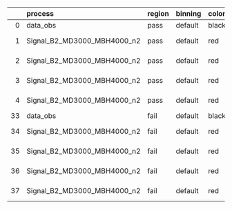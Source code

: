 |    | process                     | region   | binning   | color   | process_type   |   scale | variation   | source_filename                                                      | source_histname    | alias                       | title     |   combine_idx |     lnN |   shapes | syst_type   | direction   | variation_alias   |
|---:|:----------------------------|:---------|:----------|:--------|:---------------|--------:|:------------|:---------------------------------------------------------------------|:-------------------|:----------------------------|:----------|--------------:|--------:|---------:|:------------|:------------|:------------------|
|  0 | data_obs                    | pass     | default   | black   | DATA           |       1 | nominal     | ./histograms_for_2DAlphabet_v18//BH_Data.root                        | hpass              | Data                        | Data      |           nan | nan     |      nan | nan         | nan         | nan               |
|  1 | Signal_B2_MD3000_MBH4000_n2 | pass     | default   | red     | SIGNAL         |       1 | lumi        | ./histograms_for_2DAlphabet_v18//BH_Signal_B2_MD3000_MBH4000_n2.root | hpass              | Signal_B2_MD3000_MBH4000_n2 | BH signal |           nan |   1.016 |      nan | lnN         | nan         | nan               |
|  2 | Signal_B2_MD3000_MBH4000_n2 | pass     | default   | red     | SIGNAL         |       1 | SVM         | ./histograms_for_2DAlphabet_v18//BH_Signal_B2_MD3000_MBH4000_n2.root | hpass_SVMsyst_up   | Signal_B2_MD3000_MBH4000_n2 | BH signal |           nan | nan     |        1 | shapes      | Up          | SVMsyst           |
|  3 | Signal_B2_MD3000_MBH4000_n2 | pass     | default   | red     | SIGNAL         |       1 | SVM         | ./histograms_for_2DAlphabet_v18//BH_Signal_B2_MD3000_MBH4000_n2.root | hpass_SVMsyst_down | Signal_B2_MD3000_MBH4000_n2 | BH signal |           nan | nan     |        1 | shapes      | Down        | SVMsyst           |
|  4 | Signal_B2_MD3000_MBH4000_n2 | pass     | default   | red     | SIGNAL         |       1 | nominal     | ./histograms_for_2DAlphabet_v18//BH_Signal_B2_MD3000_MBH4000_n2.root | hpass              | Signal_B2_MD3000_MBH4000_n2 | BH signal |           nan | nan     |      nan | nan         | nan         | nan               |
| 33 | data_obs                    | fail     | default   | black   | DATA           |       1 | nominal     | ./histograms_for_2DAlphabet_v18//BH_Data.root                        | hfail              | Data                        | Data      |           nan | nan     |      nan | nan         | nan         | nan               |
| 34 | Signal_B2_MD3000_MBH4000_n2 | fail     | default   | red     | SIGNAL         |       1 | lumi        | ./histograms_for_2DAlphabet_v18//BH_Signal_B2_MD3000_MBH4000_n2.root | hfail              | Signal_B2_MD3000_MBH4000_n2 | BH signal |           nan |   1.016 |      nan | lnN         | nan         | nan               |
| 35 | Signal_B2_MD3000_MBH4000_n2 | fail     | default   | red     | SIGNAL         |       1 | SVM         | ./histograms_for_2DAlphabet_v18//BH_Signal_B2_MD3000_MBH4000_n2.root | hfail_SVMsyst_up   | Signal_B2_MD3000_MBH4000_n2 | BH signal |           nan | nan     |        1 | shapes      | Up          | SVMsyst           |
| 36 | Signal_B2_MD3000_MBH4000_n2 | fail     | default   | red     | SIGNAL         |       1 | SVM         | ./histograms_for_2DAlphabet_v18//BH_Signal_B2_MD3000_MBH4000_n2.root | hfail_SVMsyst_down | Signal_B2_MD3000_MBH4000_n2 | BH signal |           nan | nan     |        1 | shapes      | Down        | SVMsyst           |
| 37 | Signal_B2_MD3000_MBH4000_n2 | fail     | default   | red     | SIGNAL         |       1 | nominal     | ./histograms_for_2DAlphabet_v18//BH_Signal_B2_MD3000_MBH4000_n2.root | hfail              | Signal_B2_MD3000_MBH4000_n2 | BH signal |           nan | nan     |      nan | nan         | nan         | nan               |